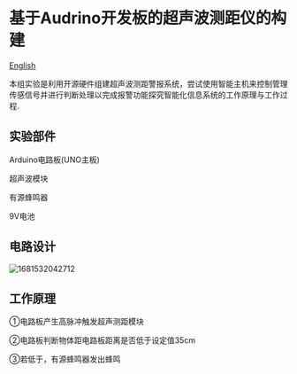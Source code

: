 # 基于Audrino开发板的超声波测距仪的构建

[English](https://github.com/liwei3699/Ultrasonic-rangefinder-based-on-Arduino-development-board#readme)

本组实验是利用开源硬件组建超声波测距警报系统，尝试使用智能主机来控制管理传感信号并进行判断处理以完成报警功能探究智能化信息系统的工作原理与工作过程.

## 实验部件

Arduino电路板(UNO主板)

超声波模块

有源蜂鸣器

9V电池

## 电路设计

![1681532042712](image/README/1681532042712.png)

## 工作原理

①电路板产生高脉冲触发超声测距模块

②电路板判断物体距电路板距离是否低于设定值35cm

③若低于，有源蜂鸣器发出蜂鸣
